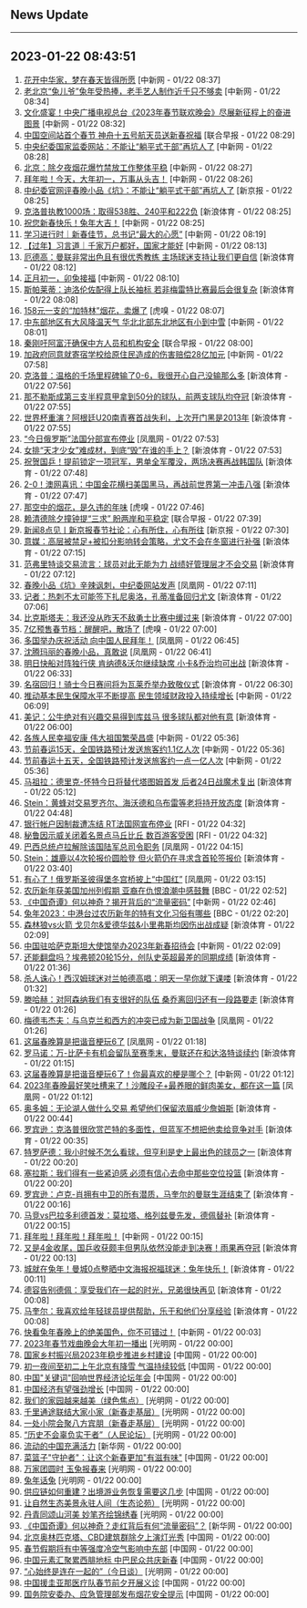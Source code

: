 ## News Update
---
2023-01-22 08:43:51
---
1. <a target="_blank" href="http://www.chinanews.com//cul/2023/01-22/9940250.shtml">花开中华家，梦在春天皆得所愿</a> [中新网 - 01/22 08:37]
2. <a target="_blank" href="http://www.chinanews.com//cj/2023/01-22/9940249.shtml">老北京“兔儿爷”兔年受热捧，老手艺人制作近千只不够卖</a> [中新网 - 01/22 08:34]
3. <a target="_blank" href="http://www.chinanews.com//cul/2023/01-22/9940248.shtml">文化盛宴！中央广播电视总台《2023年春节联欢晚会》尽展新征程上的奋进图景</a> [中新网 - 01/22 08:32]
4. <a target="_blank" href="https://www.zaobao.com/realtime/china/story20230122-1355613">中国空间站首个春节 神舟十五号航天员送新春祝福</a> [联合早报 - 01/22 08:29]
5. <a target="_blank" href="http://www.chinanews.com//gn/2023/01-22/9940247.shtml">中央纪委国家监委网站：不能让“躺平式干部”再坑人了</a> [中新网 - 01/22 08:28]
6. <a target="_blank" href="http://www.chinanews.com//cj/2023/01-22/9940245.shtml">北京：除夕夜烟花爆竹禁放工作整体平稳</a> [中新网 - 01/22 08:27]
7. <a target="_blank" href="http://www.chinanews.com//sh/shipin/cns/2023/01-22/news949312.shtml">拜年啦！今天，大年初一，万事从头吉！</a> [中新网 - 01/22 08:26]
8. <a target="_blank" href="https://www.bjnews.com.cn/detail-167434694414689.html">中纪委官网评春晚小品《坑》：不能让“躺平式干部”再坑人了</a> [新京报 - 01/22 08:25]
9. <a target="_blank" href="https://k.sina.cn/article_1698513182_653d411e04001dadu.html?from=sports&subch=osport">克洛普执教1000场：取得538胜、240平和222负</a> [新浪体育 - 01/22 08:25]
10. <a target="_blank" href="http://www.chinanews.com//sh/shipin/cns/2023/01-22/news949313.shtml">祝您新春快乐！兔年大吉！</a> [中新网 - 01/22 08:25]
11. <a target="_blank" href="http://www.chinanews.com//gn/2023/01-22/9940242.shtml">学习进行时｜新春佳节，总书记“最大的心愿”</a> [中新网 - 01/22 08:19]
12. <a target="_blank" href="http://www.chinanews.com//gn/2023/01-22/9940241.shtml">【过年】习言道｜千家万户都好，国家才能好</a> [中新网 - 01/22 08:13]
13. <a target="_blank" href="https://k.sina.cn/article_2018499075_784fda0302001l52x.html?from=sports&subch=osport">厄德高：曼联非常出色且有很优秀教练 主场球迷支持让我们更自信</a> [新浪体育 - 01/22 08:12]
14. <a target="_blank" href="http://www.chinanews.com//chuangyi/2023/01-22/9940240.shtml">正月初一，卯兔接福</a> [中新网 - 01/22 08:10]
15. <a target="_blank" href="https://k.sina.cn/article_2018499075_784fda0302001l52t.html?from=sports&subch=osport">斯帕莱蒂：迪洛伦佐配得上队长袖标 若非梅雷特比赛最后会很复杂</a> [新浪体育 - 01/22 08:08]
16. <a target="_blank" href="https://www.huxiu.com/article/775863.html">158元一支的“加特林”烟花，卖爆了</a> [虎嗅 - 01/22 08:07]
17. <a target="_blank" href="http://www.chinanews.com//sh/2023/01-22/9940239.shtml">中东部地区有大风降温天气 华北北部东北地区有小到中雪</a> [中新网 - 01/22 08:01]
18. <a target="_blank" href="https://www.zaobao.com/realtime/china/story20230122-1355608">秦刚吁阿富汗确保中方人员和机构安全</a> [联合早报 - 01/22 08:00]
19. <a target="_blank" href="http://www.chinanews.com//gj/2023/01-22/9940238.shtml">加政府同意就寄宿学校给原住民造成的伤害赔偿28亿加元</a> [中新网 - 01/22 07:58]
20. <a target="_blank" href="https://k.sina.cn/article_1698513182_653d411e04001dadq.html?from=sports&subch=osport">克洛普：温格的千场里程碑输了0-6，我很开心自己没输那么多</a> [新浪体育 - 01/22 07:56]
21. <a target="_blank" href="https://k.sina.cn/article_2018499075_784fda0302001l52n.html?from=sports&subch=osport">那不勒斯成第三支半程意甲拿到50分的球队，前两支球队均夺冠</a> [新浪体育 - 01/22 07:55]
22. <a target="_blank" href="https://k.sina.cn/article_2018499075_784fda0302001l52m.html?from=sports&subch=osport">世界杯重演？阿根廷U20南青赛首战失利，上次开门黑是2013年</a> [新浪体育 - 01/22 07:55]
23. <a target="_blank" href="https://news.ifeng.com/c/8Mm3GVilri3">“今日俄罗斯”法国分部宣布停业</a> [凤凰网 - 01/22 07:53]
24. <a target="_blank" href="https://k.sina.cn/article_5559864694_14b64cd760010139iu.html?from=sports&subch=vollyball">女排“天才少女”难成材，到底“毁”在谁的手上？</a> [新浪体育 - 01/22 07:53]
25. <a target="_blank" href="https://k.sina.cn/article_5559864694_14b64cd760010139ir.html?from=sports&subch=pingpang">祝贺国乒！提前锁定一项冠军，男单全军覆没，两场决赛再战韩国队</a> [新浪体育 - 01/22 07:48]
26. <a target="_blank" href="https://k.sina.cn/article_5559864694_14b64cd760010139iq.html?from=sports&subch=tennis">2-0！澳网喜讯：中国金花横扫美国黑马，再战前世界第一冲击八强</a> [新浪体育 - 01/22 07:47]
27. <a target="_blank" href="https://www.huxiu.com/article/776005.html">那空中的烟花，是久违的年味</a> [虎嗅 - 01/22 07:46]
28. <a target="_blank" href="https://www.zaobao.com/realtime/china/story20230122-1355606">赖清德除夕撞钟提“三求” 盼两岸和平稳定</a> [联合早报 - 01/22 07:39]
29. <a target="_blank" href="https://www.bjnews.com.cn/detail-167434288714643.html">新闻8点见丨新京报春节社论：心有所住，心有所往</a> [新京报 - 01/22 07:30]
30. <a target="_blank" href="https://k.sina.cn/article_2018499075_784fda0302001l526.html?from=sports&subch=osport">意媒：高层被禁足+被扣分影响转会策略，尤文不会在冬窗进行补强</a> [新浪体育 - 01/22 07:15]
31. <a target="_blank" href="https://k.sina.cn/article_2018499075_784fda0302001l524.html?from=sports&subch=osport">范弗里特谈交易流言：球员对此无能为力 战绩好管理层才不会交易</a> [新浪体育 - 01/22 07:12]
32. <a target="_blank" href="https://news.ifeng.com/c/8MlvwHDY6IA">春晚小品《坑》辛辣讽刺，中纪委网站发声</a> [凤凰网 - 01/22 07:11]
33. <a target="_blank" href="https://k.sina.cn/article_2018499075_784fda0302001l522.html?from=sports&subch=osport">记者：热刺不太可能签下扎尼奥洛，孔蒂准备回归尤文</a> [新浪体育 - 01/22 07:06]
34. <a target="_blank" href="https://k.sina.cn/article_2018499075_784fda0302001l520.html?from=sports&subch=osport">比克斯塔夫：我还没从昨天不敌勇士比赛中缓过来</a> [新浪体育 - 01/22 07:00]
35. <a target="_blank" href="https://www.huxiu.com/article/776030.html">7亿预售春节档：醒醒吧，散场了</a> [虎嗅 - 01/22 07:00]
36. <a target="_blank" href="https://news.ifeng.com/c/8MlvwHDY6Ba">多国举办庆祝活动 向中国人民拜年！</a> [凤凰网 - 01/22 06:45]
37. <a target="_blank" href="https://news.ifeng.com/c/8Mlk7PZlfVq">沈腾玛丽的春晚小品，真敢说</a> [凤凰网 - 01/22 06:41]
38. <a target="_blank" href="https://k.sina.cn/article_2018499075_784fda0302001l51v.html?from=sports&subch=osport">明日快船对阵独行侠 肯纳德&沃尔继续缺席 小卡&乔治均可出战</a> [新浪体育 - 01/22 06:33]
39. <a target="_blank" href="https://k.sina.cn/article_2018499075_784fda0302001l51s.html?from=sports&subch=osport">名宿回归！骑士今日赛间将为瓦莱乔举办致敬仪式</a> [新浪体育 - 01/22 06:30]
40. <a target="_blank" href="http://www.chinanews.com//cj/2023/01-22/9940237.shtml">推动基本民生保障水平不断提高 民生领域财政投入持续增长</a> [中新网 - 01/22 06:09]
41. <a target="_blank" href="https://k.sina.cn/article_2018499075_784fda0302001l51h.html?from=sports&subch=osport">美记：公牛绝对有兴趣交易得到库兹马 很多球队都对他有意</a> [新浪体育 - 01/22 06:00]
42. <a target="_blank" href="http://www.chinanews.com//gn/2023/01-22/9940235.shtml">各族人民幸福安康 伟大祖国繁荣昌盛</a> [中新网 - 01/22 05:36]
43. <a target="_blank" href="http://www.chinanews.com//cj/2023/01-22/9940236.shtml">节前春运15天，全国铁路预计发送旅客约1.1亿人次</a> [中新网 - 01/22 05:36]
44. <a target="_blank" href="http://www.chinanews.com//cj/2023/01-22/9940236.shtml">节前春运十五天，全国铁路预计发送旅客约一点一亿人次</a> [中新网 - 01/22 05:36]
45. <a target="_blank" href="https://k.sina.cn/article_2018499075_784fda0302001l517.html?from=sports&subch=osport">马祖拉：德里克-怀特今日将替代塔图姆首发 后者24日战魔术复出</a> [新浪体育 - 01/22 05:12]
46. <a target="_blank" href="https://k.sina.cn/article_2018499075_784fda0302001l50y.html?from=sports&subch=osport">Stein：黄蜂对交易罗齐尔、海沃德和乌布雷等老将持开放态度</a> [新浪体育 - 01/22 04:48]
47. <a target="_blank" href="https://www.rfi.fr/cn/%E5%9B%BD%E9%99%85%E6%8A%A5%E9%81%93/20230121-%E7%A7%98%E9%B2%81%E5%9B%A0%E7%A4%BA%E5%A8%81%E5%85%B3%E9%97%AD%E7%9D%80%E5%90%8D%E6%99%AF%E7%82%B9%E9%A9%AC%E4%B8%98%E6%AF%94%E4%B8%98-%E6%95%B0%E7%99%BE%E6%B8%B8%E5%AE%A2%E5%8F%97%E5%9B%B0">银行帐户因制裁遭冻结 RT法国网宣布停业</a> [RFI - 01/22 04:32]
48. <a target="_blank" href="https://www.rfi.fr/cn/%E5%9B%BD%E9%99%85%E6%8A%A5%E9%81%93/20230122-%E8%8B%B1%E7%8E%8B%E6%9F%A5%E5%B0%94%E6%96%AF%E4%B8%89%E4%B8%965%E6%9C%88%E5%8A%A0%E5%86%95-%E9%9F%B3%E4%B9%90%E4%BC%9A%E7%81%AF%E5%85%89%E7%A7%80%E6%88%90%E9%87%8D%E5%A4%B4%E6%88%8F">秘鲁因示威关闭着名景点马丘比丘 数百游客受困</a> [RFI - 01/22 04:32]
49. <a target="_blank" href="https://news.ifeng.com/c/8MlvwHDY68P">巴西总统卢拉解除该国陆军总司令职务</a> [凤凰网 - 01/22 04:15]
50. <a target="_blank" href="https://k.sina.cn/article_2018499075_784fda0302001l50t.html?from=sports&subch=osport">Stein：雄鹿以4次轮报价圆脸登 但火箭仍在寻求含首轮签报价</a> [新浪体育 - 01/22 03:40]
51. <a target="_blank" href="https://news.ifeng.com/c/8Mlf6jDUZJ4">有心了！俄罗斯圣彼得堡冬宫桥披上“中国红”</a> [凤凰网 - 01/22 03:15]
52. <a target="_blank" href="https://www.bbc.com/zhongwen/simp/world-64358456?at_medium=RSS&amp;at_campaign=KARANGA">农历新年获美国加州列假期 亚裔在仇恨浪潮中感鼓舞</a> [BBC - 01/22 02:52]
53. <a target="_blank" href="http://www.chinanews.com//cul/2023/01-22/9940234.shtml">《中国奇谭》何以神奇？揭开背后的“流量密码”</a> [中新网 - 01/22 02:46]
54. <a target="_blank" href="https://www.bbc.com/zhongwen/simp/chinese-news-64343144?at_medium=RSS&amp;at_campaign=KARANGA">兔年2023：中港台过农历新年的特有文化习俗有哪些</a> [BBC - 01/22 02:20]
55. <a target="_blank" href="https://k.sina.cn/article_2018499075_784fda0302001l509.html?from=sports&subch=osport">森林狼vs火箭 戈贝尔&爱德华兹&小里弗斯均因伤出战成疑</a> [新浪体育 - 01/22 02:09]
56. <a target="_blank" href="http://www.chinanews.com//gj/2023/01-22/9940233.shtml">中国驻哈萨克斯坦大使馆举办2023年新春招待会</a> [中新网 - 01/22 02:09]
57. <a target="_blank" href="https://k.sina.cn/article_2018499075_784fda0302001l4zy.html?from=sports&subch=osport">还能翻盘吗？埃弗顿20轮15分，创队史英超最差的同期成绩</a> [新浪体育 - 01/22 01:36]
58. <a target="_blank" href="https://k.sina.cn/article_2018499075_784fda0302001l4zv.html?from=sports&subch=osport">杀人诛心！西汉姆球迷对兰帕德高唱：明天一早你就下课喽</a> [新浪体育 - 01/22 01:32]
59. <a target="_blank" href="https://k.sina.cn/article_2018499075_784fda0302001l4zu.html?from=sports&subch=osport">滕哈赫：对阿森纳我们有支很好的队伍 桑乔离回归还有一段路要走</a> [新浪体育 - 01/22 01:26]
60. <a target="_blank" href="https://news.ifeng.com/c/8MldPPpB478">梅德韦杰夫：与乌克兰和西方的冲突已成为新卫国战争</a> [凤凰网 - 01/22 01:26]
61. <a target="_blank" href="https://news.ifeng.com/c/8MldKGA0dEe">这届春晚算是把谐音梗玩6了</a> [凤凰网 - 01/22 01:18]
62. <a target="_blank" href="https://k.sina.cn/article_2018499075_784fda0302001l4zo.html?from=sports&subch=osport">罗马诺：万-比萨卡有机会留队至赛季末，曼联还在和达洛特谈续约</a> [新浪体育 - 01/22 01:15]
63. <a target="_blank" href="http://www.chinanews.com//cul/2023/01-22/9940232.shtml">这届春晚算是把谐音梗玩6了！你最喜欢的梗是哪个？</a> [中新网 - 01/22 01:12]
64. <a target="_blank" href="https://news.ifeng.com/c/8MldKGA0dEB">2023年春晚最好笑吐槽来了！沙雕段子+最养眼的鲜肉美女，都在这一篇</a> [凤凰网 - 01/22 01:12]
65. <a target="_blank" href="https://k.sina.cn/article_2018499075_784fda0302001l4zk.html?from=sports&subch=osport">奥多姆：无论湖人做什么交易 希望他们保留浓眉威少詹姆斯</a> [新浪体育 - 01/22 00:44]
66. <a target="_blank" href="https://k.sina.cn/article_2018499075_784fda0302001l4zh.html?from=sports&subch=osport">罗宾逊：克洛普很欣赏芒特的多面性，但蓝军不想把他卖给竞争对手</a> [新浪体育 - 01/22 00:35]
67. <a target="_blank" href="https://k.sina.cn/article_2018499075_784fda0302001l4zd.html?from=sports&subch=osport">特罗萨德：我小时候不怎么看球，但亨利是史上最出色的球员之一</a> [新浪体育 - 01/22 00:20]
68. <a target="_blank" href="https://k.sina.cn/article_2018499075_784fda0302001l4zf.html?from=sports&subch=osport">塞拉斯：我们得有一些紧迫感 必须有信心去命中那些空位投篮</a> [新浪体育 - 01/22 00:20]
69. <a target="_blank" href="https://k.sina.cn/article_2018499075_784fda0302001l4zb.html?from=sports&subch=osport">罗宾逊：卢克-肖拥有中卫的所有潜质，马奎尔的曼联生涯结束了</a> [新浪体育 - 01/22 00:16]
70. <a target="_blank" href="https://k.sina.cn/article_2018499075_784fda0302001l4zc.html?from=sports&subch=osport">马竞vs巴拉多利德首发：莫拉塔、格列兹曼先发，德佩替补</a> [新浪体育 - 01/22 00:15]
71. <a target="_blank" href="http://www.chinanews.com//gn/shipin/cns/2023/01-22/news949311.shtml">拜年啦！拜年啦！拜年啦！</a> [中新网 - 01/22 00:15]
72. <a target="_blank" href="https://k.sina.cn/article_6176937121_1702c94a1001017zzr.html?from=sports&subch=pingpang">又是4金收尾，国乒收获颇丰但男队依然没能走到决赛！雨果再夺冠</a> [新浪体育 - 01/22 00:13]
73. <a target="_blank" href="https://k.sina.cn/article_2018499075_784fda0302001l4z8.html?from=sports&subch=osport">城就在兔年！曼城0点整晒中文海报祝福球迷：兔年快乐！</a> [新浪体育 - 01/22 00:11]
74. <a target="_blank" href="https://k.sina.cn/article_2018499075_784fda0302001l4z5.html?from=sports&subch=osport">德容告别德佩：享受我们在一起的时光，兄弟很快再见</a> [新浪体育 - 01/22 00:08]
75. <a target="_blank" href="https://k.sina.cn/article_2018499075_784fda0302001l4z6.html?from=sports&subch=osport">马奎尔：我喜欢给年轻球员提供帮助，乐于和他们分享经验</a> [新浪体育 - 01/22 00:08]
76. <a target="_blank" href="http://www.chinanews.com//cul/2023/01-22/9940229.shtml">快看兔年春晚上的绝美国色，你不可错过！</a> [中新网 - 01/22 00:03]
77. <a target="_blank" href="https://politics.gmw.cn/2023-01/22/content_36318257.htm">2023年春节戏曲晚会大年初一播出</a> [光明网 - 01/22 00:00]
78. <a target="_blank" href="http://news.china.com.cn/2023-01/22/content_85071063.htm">国家乡村振兴局2023年稳步推进乡村建设</a> [中国网 - 01/22 00:00]
79. <a target="_blank" href="http://news.china.com.cn/2023-01/22/content_85071055.htm">初一夜间至初二上午北京有降雪 气温持续较低</a> [中国网 - 01/22 00:00]
80. <a target="_blank" href="http://news.china.com.cn/2023-01/22/content_85071044.htm">中国"关键词"回响世界经济论坛年会</a> [中国网 - 01/22 00:00]
81. <a target="_blank" href="http://news.china.com.cn/2023-01/22/content_85071046.htm">中国经济有望强劲增长</a> [中国网 - 01/22 00:00]
82. <a target="_blank" href="https://politics.gmw.cn/2023-01/22/content_36318266.htm">我们的家园越来越美（绿色焦点）</a> [光明网 - 01/22 00:00]
83. <a target="_blank" href="https://politics.gmw.cn/2023-01/22/content_36318227.htm">千里通途联结大家小家（新春走基层）</a> [光明网 - 01/22 00:00]
84. <a target="_blank" href="https://politics.gmw.cn/2023-01/22/content_36318238.htm">一处小院会聚八方宾朋（新春走基层）</a> [光明网 - 01/22 00:00]
85. <a target="_blank" href="https://politics.gmw.cn/2023-01/22/content_36318241.htm">“历史不会辜负实干者”（人民论坛）</a> [光明网 - 01/22 00:00]
86. <a target="_blank" href="http://www.news.cn/politics/2023-01/22/c_1129306639.htm">流动的中国充满活力</a> [新华网 - 01/22 00:00]
87. <a target="_blank" href="http://news.china.com.cn/2023-01/22/content_85071057.htm">菜篮子"守护者"：让这个新春更加"有滋有味"</a> [中国网 - 01/22 00:00]
88. <a target="_blank" href="https://politics.gmw.cn/2023-01/22/content_36318260.htm">万家团圆时 玉兔报春来</a> [光明网 - 01/22 00:00]
89. <a target="_blank" href="https://politics.gmw.cn/2023-01/22/content_36318263.htm">兔年话兔</a> [光明网 - 01/22 00:00]
90. <a target="_blank" href="http://news.china.com.cn/2023-01/22/content_85071062.htm">供应链如何重建？出境游业务恢复需要这几步</a> [中国网 - 01/22 00:00]
91. <a target="_blank" href="https://politics.gmw.cn/2023-01/22/content_36318269.htm">让自然生态美景永驻人间（生态论苑）</a> [光明网 - 01/22 00:00]
92. <a target="_blank" href="https://politics.gmw.cn/2023-01/22/content_36318276.htm">丹青同颂山河美 妙笔齐绘锦绣春</a> [光明网 - 01/22 00:00]
93. <a target="_blank" href="http://www.news.cn/politics/2023-01/22/c_1129306636.htm">《中国奇谭》何以神奇？走红背后有何“流量密码”？</a> [新华网 - 01/22 00:00]
94. <a target="_blank" href="http://news.china.com.cn/2023-01/22/content_85071050.htm">北京奥林匹克塔、CBD建筑群除夕上演灯光秀</a> [中国网 - 01/22 00:00]
95. <a target="_blank" href="http://news.china.com.cn/2023-01/22/content_85071053.htm">春节假期将有中等强度冷空气影响中东部</a> [中国网 - 01/22 00:00]
96. <a target="_blank" href="http://news.china.com.cn/2023-01/22/content_85071045.htm">中国元素汇聚累西腓地标 中巴民众共庆新春</a> [中国网 - 01/22 00:00]
97. <a target="_blank" href="https://politics.gmw.cn/2023-01/22/content_36318154.htm">“心始终是连在一起的”（今日谈）</a> [光明网 - 01/22 00:00]
98. <a target="_blank" href="http://news.china.com.cn/2023-01/22/content_85071042.htm">中国援圭亚那医疗队春节前夕开展义诊</a> [中国网 - 01/22 00:00]
99. <a target="_blank" href="http://news.china.com.cn/2023-01/22/content_85071061.htm">国务院安委办、应急管理部发布烟花安全提示</a> [中国网 - 01/22 00:00]
